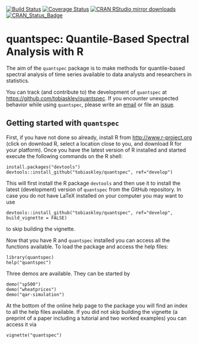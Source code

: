 [![Build Status](https://travis-ci.org/tobiaskley/quantspec.svg?branch=develop)](https://travis-ci.org/tobiaskley/quantspec)
[![Coverage Status](https://img.shields.io/codecov/c/github/tobiaskley/quantspec/master.svg)](https://codecov.io/github/tobiaskley/quantspec?branch=master)
[![CRAN RStudio mirror downloads](http://cranlogs.r-pkg.org/badges/quantspec)](http://cran.r-project.org/web/packages/quantspec/index.html)
[![CRAN_Status_Badge](http://www.r-pkg.org/badges/version/quantspec)](http://cran.r-project.org/package=quantspec)


quantspec: Quantile-Based Spectral Analysis with R
==================================================

The aim of the `quantspec` package is to make methods for quantile-based spectral analysis of time series available to data analysts and researchers in statistics.

You can track (and contribute to) the development of `quantspec` at https://github.com/tobiaskley/quantspec. If you encounter unexpected behavior while using `quantspec`, please write an [email](mailto:tobias.kley@ruhr-uni-bochum.de) or file an [issue](http://github.com/tobiaskley/quantspec/issues).

## Getting started with ``quantspec``

First, if you have not done so already, install R from http://www.r-project.org (click on download R, select a location close to you, and download R for your platform). Once you have the latest version of R installed and started execute the following commands on the R shell:

 ```
 install.packages("devtools")
 devtools::install_github("tobiaskley/quantspec", ref="develop")
 ```

This will first install the R package ``devtools`` and then use it to install the latest (development) version of ``quantspec`` from the GitHub repository. In case you do not have LaTeX installed on your computer you may want to use

 ```
 devtools::install_github("tobiaskley/quantspec", ref="develop", build_vignette = FALSE)
 ```

to skip building the vignette.

Now that you have R and ``quantspec`` installed you can access all the functions available. To load the package and access the help files:

```
library(quantspec)
help("quantspec")
```

Three demos are available. They can be started by

```
demo("sp500")
demo("wheatprices")
demo("qar-simulation")
```

At the bottom of the online help page to the package you will find an index to all the help files available. If you did not skip building the vignette (a preprint of a paper including a tutorial and two worked examples) you can access it via

```
vignette("quantspec")
```
